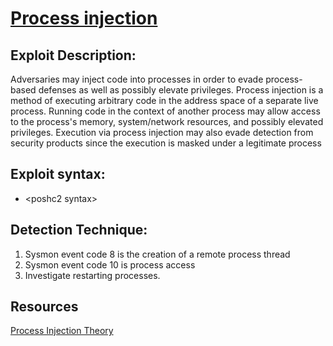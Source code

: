 # [Process injection](https://attack.mitre.org/techniques/T1055/)

## Exploit Description: 
Adversaries may inject code into processes in order to evade process-based defenses as well as possibly elevate privileges. Process injection is a method of executing arbitrary code in the address space of a separate live process. Running code in the context of another process may allow access to the process's memory, system/network resources, and possibly elevated privileges. Execution via process injection may also evade detection from security products since the execution is masked under a legitimate process

## Exploit syntax:
* \<poshc2 syntax\>

## Detection Technique:
1. Sysmon event code 8 is the creation of a remote process thread
2. Sysmon event code 10 is process access
3. Investigate restarting processes.

## Resources
[Process Injection Theory](https://secarma.com/process-injection-part-1-the-theory/)
